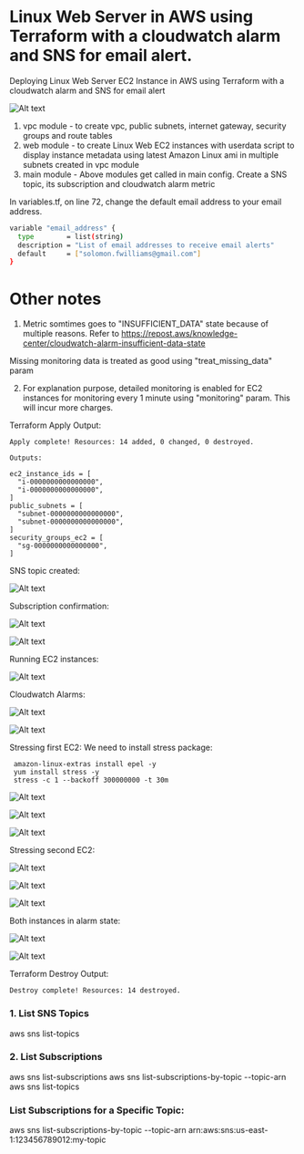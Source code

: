 # Linux Web Server in AWS using Terraform with a cloudwatch alarm and SNS for email alert.

Deploying Linux Web Server EC2 Instance in AWS using Terraform with a cloudwatch alarm and SNS for email alert

![Alt text](images/diagram.png)

1. vpc module - to create vpc, public subnets, internet gateway, security groups and route tables
2. web module - to create Linux Web EC2 instances with userdata script to display instance metadata using latest Amazon Linux ami in multiple subnets created in vpc module
3. main module - Above modules get called in main config. Create a SNS topic, its subscription and cloudwatch alarm metric

In variables.tf, on line 72, change the default email address to your email address.

```sh
variable "email_address" {
  type        = list(string)
  description = "List of email addresses to receive email alerts"
  default     = ["solomon.fwilliams@gmail.com"]
}
```

# Other notes
1. Metric somtimes goes to "INSUFFICIENT_DATA" state because of multiple reasons. Refer to https://repost.aws/knowledge-center/cloudwatch-alarm-insufficient-data-state

Missing monitoring data is treated as good using "treat_missing_data" param

2. For explanation purpose, detailed monitoring is enabled for EC2 instances for monitoring every 1 minute using "monitoring" param. This will incur more charges.

Terraform Apply Output: 
```
Apply complete! Resources: 14 added, 0 changed, 0 destroyed.

Outputs:

ec2_instance_ids = [
  "i-0000000000000000",
  "i-0000000000000000",
]
public_subnets = [
  "subnet-0000000000000000",
  "subnet-0000000000000000",
]
security_groups_ec2 = [
  "sg-0000000000000000",
]
```
SNS topic created:

![Alt text](images/snstopic.png)

Subscription confirmation:

![Alt text](images/sub1.png)

![Alt text](images/sub2.png)

Running EC2 instances:

![Alt text](images/ec2list.png)

Cloudwatch Alarms:

![Alt text](images/cwalarm1.png)

![Alt text](images/cwalarm2.png)

Stressing first EC2:
We need to install stress package:
```
 amazon-linux-extras install epel -y
 yum install stress -y
 stress -c 1 --backoff 300000000 -t 30m
```

![Alt text](images/stressa1.png)

![Alt text](images/stressa2.png)

![Alt text](images/stressa3.png)

Stressing second EC2:

![Alt text](images/stressb1.png)

![Alt text](images/stressb2.png)

![Alt text](images/stressb3.png)

Both instances in alarm state:

![Alt text](images/alarm1.png)

![Alt text](images/alarm2.png)


Terraform Destroy Output:
```
Destroy complete! Resources: 14 destroyed.
```

### 1. List SNS Topics
aws sns list-topics

### 2. List Subscriptions
aws sns list-subscriptions
aws sns list-subscriptions-by-topic --topic-arn <TopicArn>
aws sns list-topics

### List Subscriptions for a Specific Topic:
aws sns list-subscriptions-by-topic --topic-arn arn:aws:sns:us-east-1:123456789012:my-topic


